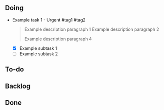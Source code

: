 ## **Doing**

- Example task 1 - Urgent #tag1 #tag2
  > Example description paragraph 1
  > Example description paragraph 2
  >
  > Example description paragraph 4
  - [x] Example subtask 1
  - [ ] Example subtask 2

## **To-do**


## **Backlog**


## **Done**

